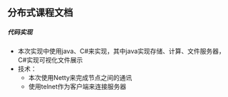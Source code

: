 

分布式课程文档
-----------

##### 代码实现
- 本次实现中使用java、C#来实现，其中java实现存储、计算、文件服务器，C#实现可视化文件展示
- 技术：
	- 本次使用Netty来完成节点之间的通讯
	- 使用telnet作为客户端来连接服务器